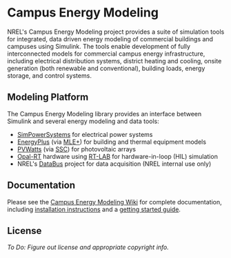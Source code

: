 Campus Energy Modeling
======================

NREL's Campus Energy Modeling project provides a suite of simulation tools for integrated, data driven energy modeling of commercial buildings and campuses using Simulink. The tools enable development of fully interconnected models for commercial campus energy infrastructure, including electrical distribution systems, district heating and cooling, onsite generation (both renewable and conventional), building loads, energy storage, and control systems.

Modeling Platform
-----------------

The Campus Energy Modeling library provides an interface between Simulink and several energy modeling and data tools:

* [SimPowerSystems][1] for electrical power systems
* [EnergyPlus][2] (via [MLE+][3]) for building and thermal equipment models
* [PVWatts][4] (via [SSC][5]) for photovoltaic arrays
* [Opal-RT][6] hardware using [RT-LAB][7] for hardware-in-loop (HIL) simulation
* NREL's [DataBus][8] project for data acquisition (NREL internal use only)

[1]: http://www.mathworks.com/products/simpower/ "SimPowerSystems"
[2]: http://apps1.eere.energy.gov/buildings/energyplus/ "EnergyPlus"
[3]: http://mlab.seas.upenn.edu/mlep/ "MLE+ Toolbox"
[4]: http://www.nrel.gov/rredc/pvwatts/ "PVWatts"
[5]: https://sam.nrel.gov/content/sam-simulation-core-sdk "SAM Simulation Core SDK"
[6]: http://www.opal-rt.com/ "Opal-RT Technologies"
[7]: http://www.opal-rt.com/product/rt-lab-professional-real-time-digital-simulation-software "RT-LAB"
[8]: https://databus.nrel.gov/ "DataBus"

Documentation
-------------

Please see the [Campus Energy Modeling Wiki][9] for complete documentation, including [installation instructions][10] and a [getting started guide][11].

[9]: https://github.com/NREL/CampusEnergyModeling/wiki "Campus Energy Modeling Wiki"
[10]: https://github.com/NREL/CampusEnergyModeling/wiki/Installation "Installation"
[11]: https://github.com/NREL/CampusEnergyModeling/wiki/Getting-Started "Getting Started"

License
-------

_To Do: Figure out license and appropriate copyright info._
